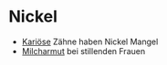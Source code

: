# Nickel
- [Kariöse](../../Menschlicher%20Körper/Leiden/Karies.md) Zähne haben Nickel Mangel
- [Milcharmut](../../Menschlicher%20Körper/Leiden/Milcharmut.md) bei stillenden Frauen